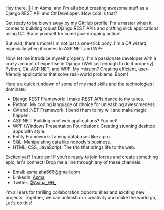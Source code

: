 Hey there, 👋 I'm Asma, and I'm all about creating awesome stuff as a Django REST API and C# Developer. How cool is that?

Get ready to be blown away by my GitHub profile! I'm a master when it comes to building robust Django REST APIs and crafting slick applications using C#. Brace yourself for some jaw-dropping action!


<!-- ![Task Manager API](gifs/django-rest-api.gif) -->

But wait, there's more! I'm not just a one-trick pony. I'm a C# wizard, especially when it comes to ASP.NET and WPF

<!-- ![Customer Management System](gifs/wpf-app.gif) -->

Now, let me introduce myself properly. I'm a passionate developer with a crazy amount of expertise in Django (Well just enough to do it properly), Python, C#, ASP.NET, and WPF. My mission? Creating efficient, user-friendly applications that solve real-world problems. Boom!

Here's a quick rundown of some of my mad skills and the technologies I dominate:

- Django REST Framework: I make REST APIs dance to my tunes.
- Python: My coding language of choice for unleashing awesomeness.
- C# and .NET Framework: I bend them to my will and make magic happen.
- ASP.NET: Building cool web applications? You bet!
- WPF (Windows Presentation Foundation): Creating stunning desktop apps with style.
- Entity Framework: Taming databases like a pro.
- SQL: Manipulating data like nobody's business.
- HTML, CSS, JavaScript: The trio that brings life to the web.

Excited yet? I sure am! If you're ready to join forces and create something epic, let's connect! Drop me a line through any of these channels:

- Email: asma.aha666@gmail.com
- LinkedIn: [Asma](https://www.linkedin.com/in/hamza-asma-b044541b6/)
- Twitter: [@Asma_HH_](https://twitter.com/Asma_HH_)

I'm all ears for thrilling collaboration opportunities and exciting new projects. Together, we can unleash our creativity and make the world go, Let's do this!